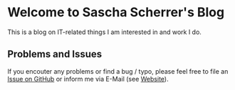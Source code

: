 # Welcome to Sascha Scherrer's Blog

This is a blog on IT-related things I am interested in and work I do.

## Problems and Issues

If you encouter any problems or find a bug / typo, please feel free to file an [Issue on GitHub](https://github.com/saschascherrer/saschascherrer.github.io/issues) or inform me via E-Mail (see [Website](https://saschascherrer.de/)).
